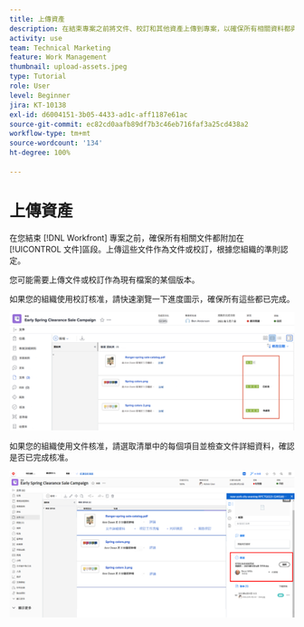 ```yaml
---
title: 上傳資產
description: 在結束專案之前將文件、校訂和其他資產上傳到專案，以確保所有相關資料都與專案相關聯。
activity: use
team: Technical Marketing
feature: Work Management
thumbnail: upload-assets.jpeg
type: Tutorial
role: User
level: Beginner
jira: KT-10138
exl-id: d6004151-3b05-4433-ad1c-aff1187e61ac
source-git-commit: ec82cd0aafb89df7b3c46eb716faf3a25cd438a2
workflow-type: tm+mt
source-wordcount: '134'
ht-degree: 100%

---
```


# 上傳資產

在您結束 [!DNL Workfront] 專案之前，確保所有相關文件都附加在[!UICONTROL 文件]區段。上傳這些文件作為文件或校訂，根據您組織的準則認定。

您可能需要上傳文件或校訂作為現有檔案的某個版本。

如果您的組織使用校訂核准，請快速瀏覽一下進度圖示，確保所有這些都已完成。

![文件頁面顯示校訂進度圖示](assets/planner-fund-proof-progress-icons.png)

如果您的組織使用文件核准，請選取清單中的每個項目並檢查文件詳細資料，確認是否已完成核准。

![顯示文件核准的「文件」頁面上的側邊摘要](assets/planner-fund-document-approval.png)

<!---
learn more urls
Create proofs
Add new documents to Workfront
--->
